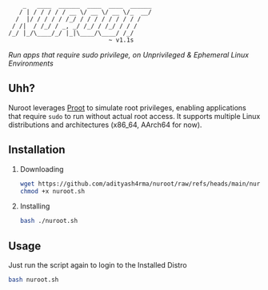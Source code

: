 ```
    _   ____  ______  ____  ____  ______
   / | / / / / / __ \/ __ \/ __ \/_  __/
  /  |/ / / / / /_/ / / / / / / / / /   
 / /|  / /_/ / _, _/ /_/ / /_/ / / /    
/_/ |_/\____/_/ |_|\____/\____/ /_/               
                            ~ v1.1s
```
_Run apps that require sudo privilege, on *Unprivileged* &amp; *Ephemeral* Linux Environments_



## Uhh?
Nuroot leverages [Proot](https://proot-me.github.io/) to simulate root privileges, enabling applications that require `sudo` to run without actual root access. It supports multiple Linux distributions and architectures (x86_64, AArch64 for now).

## Installation
1. Downloading 
   ```bash
   wget https://github.com/adityash4rma/nuroot/raw/refs/heads/main/nuroot.sh
   chmod +x nuroot.sh
   ```
2. Installing
   ```bash
   bash ./nuroot.sh
   ```

## Usage
Just run the script again to login to the Installed Distro
```bash
bash nuroot.sh
```
